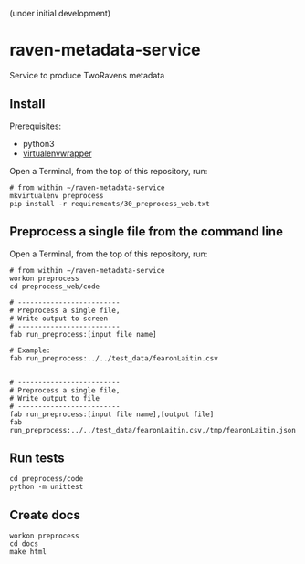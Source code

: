 (under initial development)

# raven-metadata-service

Service to produce TwoRavens metadata

## Install

Prerequisites:
  - python3
  - [virtualenvwrapper](http://virtualenvwrapper.readthedocs.io/en/latest/install.html)


Open a Terminal, from the top of this repository, run:

```
# from within ~/raven-metadata-service
mkvirtualenv preprocess
pip install -r requirements/30_preprocess_web.txt
```

## Preprocess a single file from the command line

Open a Terminal, from the top of this repository, run:

```
# from within ~/raven-metadata-service
workon preprocess
cd preprocess_web/code

# -------------------------
# Preprocess a single file,
# Write output to screen
# -------------------------
fab run_preprocess:[input file name]

# Example:
fab run_preprocess:../../test_data/fearonLaitin.csv


# -------------------------
# Preprocess a single file,
# Write output to file
# -------------------------
fab run_preprocess:[input file name],[output file]
fab run_preprocess:../../test_data/fearonLaitin.csv,/tmp/fearonLaitin.json
```

## Run tests

```
cd preprocess/code
python -m unittest
```

## Create docs

```
workon preprocess
cd docs
make html
```
